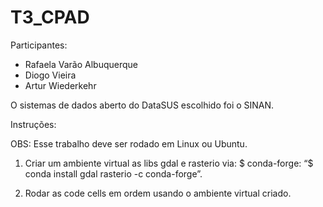# T3_CPAD
Participantes:
- Rafaela Varão Albuquerque
- Diogo Vieira
- Artur Wiederkehr

O sistemas de dados aberto do DataSUS escolhido foi o SINAN.

Instruções:

OBS: Esse trabalho deve ser rodado em Linux ou Ubuntu.

1. Criar um ambiente virtual as libs gdal e rasterio via:
    $ conda-forge: “$ conda install gdal rasterio -c conda-forge”.

2. Rodar as code cells em ordem usando o ambiente virtual criado.